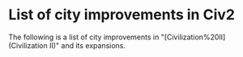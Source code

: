 # List of city improvements in Civ2

The following is a list of city improvements in "[Civilization%20II](Civilization II)" and its expansions.